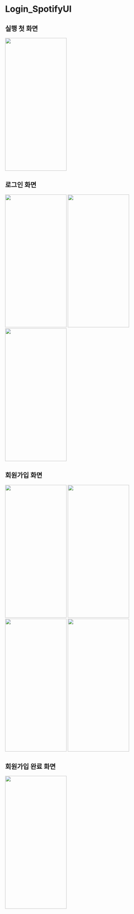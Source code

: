 # Login_SpotifyUI

## 실행 첫 화면
<img src="https://user-images.githubusercontent.com/123792519/230764560-447d6025-cb71-489e-9d4d-deeefc7e7d64.png" width="200" height="432"/>

## 로그인 화면
<img src="https://user-images.githubusercontent.com/123792519/230764622-8a9c6d9f-cc6a-476d-9c40-4192aa2bafe2.png" width="200" height="432"/> <img src="https://user-images.githubusercontent.com/123792519/230764624-63bb913d-8e71-48a7-8d23-046aedc34b17.png" width="200" height="432"/> <img src="https://user-images.githubusercontent.com/123792519/230764625-07b54cd1-0fc9-4169-be42-d5fa80eb8b93.png" width="200" height="432"/>

## 회원가입 화면
<img src="https://user-images.githubusercontent.com/123792519/230765296-534a211b-dcba-40e0-a867-a410d4c2d03c.png" width="200" height="432"/> <img src="https://user-images.githubusercontent.com/123792519/230765333-f19c9234-030f-4188-9d27-76a6c558ff98.png" width="200" height="432"/> <img src="https://user-images.githubusercontent.com/123792519/230765338-76de83b2-811e-4b9d-a0b7-f4bc7544b72f.png" width="200" height="432"/> <img src="https://user-images.githubusercontent.com/123792519/230765339-f91c3f71-b30c-465f-a7a4-f9971cd12ed3.png" width="200" height="432"/>

## 회원가입 완료 화면
<img src="https://user-images.githubusercontent.com/123792519/230765396-22c57a04-5b66-4569-9749-814172091feb.png" width="200" height="432"/>
